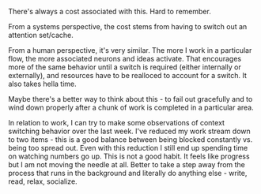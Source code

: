 There's always a cost associated with this. Hard to remember.

From a systems perspective, the cost stems from having to switch out an attention set/cache.

From a human perspective, it's very similar. The more I work in a particular flow, the more associated neurons and ideas activate. That encourages more of the same behavior until a switch is required (either internally or externally), and resources have to be realloced to account for a switch. It also takes hella time.

Maybe there's a better way to think about this - to fail out gracefully and to wind down properly after a chunk of work is completed in a particular area.

In relation to work, I can try to make some observations of context switching behavior over the last week. I've reduced my work stream down to two items - this is a good balance between being blocked constantly vs. being too spread out. Even with this reduction I still end up spending time on watching numbers go up. This is not a good habit. It feels like progress but I am not moving the needle at all. Better to take a step away from the process that runs in the background and literally do anything else - write, read, relax, socialize.